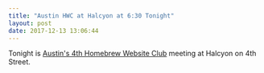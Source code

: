 ```yaml
---
title: "Austin HWC at Halcyon at 6:30 Tonight"
layout: post
date: 2017-12-13 13:06:44
---
```

Tonight is [Austin's 4th Homebrew Website Club](https://indieweb.org/events/2017-12-13-homebrew-website-club#Austin) meeting at Halcyon on 4th Street.
